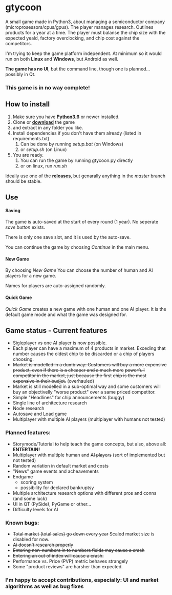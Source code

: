 # gtycoon
A small game made in Python3, about managing a semiconductor company (microprosessors/cpus/gpus).
The player manages research. Outlines products for a year at a time. The player must balanse the 
chip size with the expected yeald, factory overclocking, and chip cost against the competitors.

I'm trying to keep the game platform independent. At minimum so it would run on both **Linux** and 
**Windows**, but Android as well.

**The game has no UI**, but the command line, though one is planned... possibly in Qt.

### This game is in no way complete!

## How to install 

 1. Make sure you have **[Python3.6](https://www.python.org/downloads/)** or newer installed.
 2. Clone or **[download](https://github.com/JValtteri/gtycoon/archive/master.zip)** the game 
 3. and extract in any folder you like.
 4. Install dependencies if you don't have them already (listed in requirements.txt)
     1. Can be done by running *setup.bat* (on Windows) 
     2. or *setup.sh* (on Linux)
 5. You are ready. 
     1. You can run the game by running gtycoon.py directly 
     2. or on linux, run *run.sh*
     
Ideally use one of the **[releases](https://github.com/JValtteri/gtycoon/releases/)**, but genarally anything in the *master* branch should be stable.

## Use

#### Saving
The game is auto-saved at the start of every round (1 year). No seperate *save button* exists.

There is only one save slot, and it is used by the auto-save. 

You can continue the game by choosing *Continue* in the main menu.

#### New Game
By choosing *New Game* You can choose the number of human and AI players for a new game.

Names for players are auto-assigned randomly.

#### Quick Game 
*Quick Game* creates a new game with one human and one AI player. It is the default game mode and what the game was designed for.

## Game status - Current features

 - Sigleplayer vs one AI player is now possible.
 - Each player can have a maximum of 4 products in market.
   Exceding that number causes the oldest chip to be discarded
   or a chip of players choosing.
 - ~~Market is modelled in a dumb way: Customers will buy a more~~
   ~~expensive product, even if there is a cheaper and a much more~~
   ~~powerfull competitor in the market, just because the first~~
   ~~chip is the most expensive in their budjet.~~ (overhauled)
 - Market is still modelled in a sub-optimal way and some customers
   will buy an objectivelly "worse product" over a same priced 
   competitor.
 - Simple "Headlines" for chip announcements (buggy)
 - Single line of architecture research
 - Node research
 - Autosave and Load game
 - Multiplayer with multiple AI players (multiplayer with humans not tested)

### Planned features:

 - Storymode/Tutorial to help teach the game concepts, but also, above all: **ENTERTAIN!**
 - Multiplayer with multiple human and ~~AI players~~ (sort of implemented but not tested)
 - Random variation in default market and costs
 - "News" game events and acheavements
 - Endgame 
   - scoring system
   - possibility for declared bankruptsy
 - Multiple architecture research options with different pros and conns (and some luck)
 - UI in QT (PySide), PyGame or other...
 - Difficulty levels for AI

### Known bugs:

 - ~~Total market (total sales) go down every year~~ Scaled market size is disabled for now.
 - ~~Ai doesn't research properly~~
 - ~~Entering non-numbers in to numbers fields may cause a crash~~
 - ~~Entering an out of index will cause a crash.~~
 - Performance vs. Price (PVP) metric behaves strangely
 - Some "product reviews" are harsher than expected.

### **I'm happy to accept contributions, especially: UI and market algorithms as well as bug fixes**
